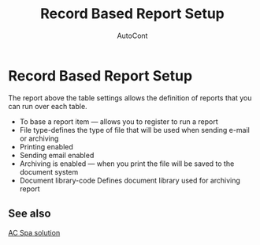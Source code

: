 ﻿---
    title: "Record Based Report Setup"
    author: AutoCont
    ms.date: 04/30/2018
    ms.topic: article
    ms.prod: dynamics-nav-2017
    ms.contentlocale: en
    ms.lasthandoff: 04/30/2018
---

# Record Based Report Setup

The report above the table settings allows the definition of reports that you can run over each table. 
-	To base a report item — allows you to register to run a report
-	File type-defines the type of file that will be used when sending e-mail or archiving
-	Printing enabled
-	Sending email enabled
-	Archiving is enabled — when you print the file will be saved to the document system
-	Document library-code Defines document library used for archiving report 



## <a name="see-also"></a>See also
[AC Spa solution](ac-spa-solution.md)